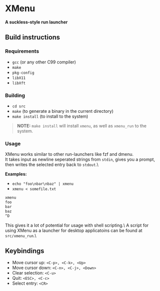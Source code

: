 # XMenu

**A suckless-style run launcher**

## Build instructions

### Requirements

- `gcc` (or any other C99 compiler)
- `make`
- `pkg-config`
- `libX11`
- `libXft`

### Building

- `cd src`
- `make` (to generate a binary in the current directory)
- `make install` (to install to the system)

> **NOTE:** `make install` will install `xmenu`, as well as `xmenu_run` to the system.

### Usage

XMenu works similar to other run-launchers like fzf and dmenu.\
It takes input as newline seperated strings from `stdin`, gives you a prompt, then writes the selected entry back to `stdout`.\

**Examples:**

- `echo "foo\nbar\nbaz" | xmenu`
- `xmenu < somefile.txt`
```sh
xmenu
foo
bar
baz
^D
```

This gives it a lot of potential for usage with shell scripting.\\
A script for using XMenu as a launcher for desktop applicatoins can be found at `src/xmenu_run`.\\

## Keybindings

- Move cursor up: `<C-p>, <C-k>, <Up>`
- Move cursor down: `<C-n>, <C-j>, <Down>`
- Clear selection: `<C-u>`
- Quit: `<ESC>, <C-c>`
- Select entry: `<CR>`
